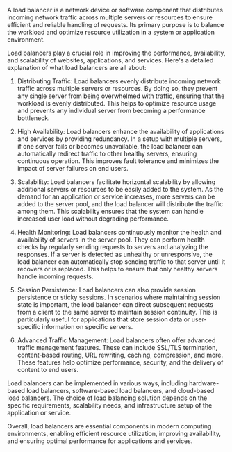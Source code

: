 A load balancer is a network device or software component that distributes incoming network traffic across multiple servers or resources to ensure efficient and reliable handling of requests. Its primary purpose is to balance the workload and optimize resource utilization in a system or application environment.

Load balancers play a crucial role in improving the performance, availability, and scalability of websites, applications, and services. Here's a detailed explanation of what load balancers are all about:

1. Distributing Traffic: Load balancers evenly distribute incoming network traffic across multiple servers or resources. By doing so, they prevent any single server from being overwhelmed with traffic, ensuring that the workload is evenly distributed. This helps to optimize resource usage and prevents any individual server from becoming a performance bottleneck.

2. High Availability: Load balancers enhance the availability of applications and services by providing redundancy. In a setup with multiple servers, if one server fails or becomes unavailable, the load balancer can automatically redirect traffic to other healthy servers, ensuring continuous operation. This improves fault tolerance and minimizes the impact of server failures on end users.

3. Scalability: Load balancers facilitate horizontal scalability by allowing additional servers or resources to be easily added to the system. As the demand for an application or service increases, more servers can be added to the server pool, and the load balancer will distribute the traffic among them. This scalability ensures that the system can handle increased user load without degrading performance.

4. Health Monitoring: Load balancers continuously monitor the health and availability of servers in the server pool. They can perform health checks by regularly sending requests to servers and analyzing the responses. If a server is detected as unhealthy or unresponsive, the load balancer can automatically stop sending traffic to that server until it recovers or is replaced. This helps to ensure that only healthy servers handle incoming requests.

5. Session Persistence: Load balancers can also provide session persistence or sticky sessions. In scenarios where maintaining session state is important, the load balancer can direct subsequent requests from a client to the same server to maintain session continuity. This is particularly useful for applications that store session data or user-specific information on specific servers.

6. Advanced Traffic Management: Load balancers often offer advanced traffic management features. These can include SSL/TLS termination, content-based routing, URL rewriting, caching, compression, and more. These features help optimize performance, security, and the delivery of content to end users.

Load balancers can be implemented in various ways, including hardware-based load balancers, software-based load balancers, and cloud-based load balancers. The choice of load balancing solution depends on the specific requirements, scalability needs, and infrastructure setup of the application or service.

Overall, load balancers are essential components in modern computing environments, enabling efficient resource utilization, improving availability, and ensuring optimal performance for applications and services.
